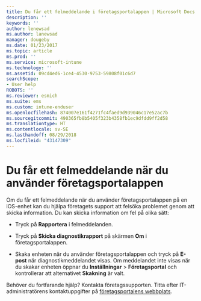 ```yaml
---
title: Du får ett felmeddelande i företagsportalappen | Microsoft Docs
description: ''
keywords: ''
author: lenewsad
ms.author: lanewsad
manager: dougeby
ms.date: 01/23/2017
ms.topic: article
ms.prod: ''
ms.service: microsoft-intune
ms.technology: ''
ms.assetid: 09cd4ed6-1ce4-4530-9753-59808f01c6d7
searchScope:
- User help
ROBOTS: ''
ms.reviewer: esmich
ms.suite: ems
ms.custom: intune-enduser
ms.openlocfilehash: 874007e161f4271fc4faed9d939046c17e52ac7b
ms.sourcegitcommit: 490365fb8b5405f323b4358fb1ec9dfdd9ff2d58
ms.translationtype: HT
ms.contentlocale: sv-SE
ms.lasthandoff: 08/29/2018
ms.locfileid: "43147309"
---
```

# <a name="you-get-an-error-while-using-the-company-portal-app"></a>Du får ett felmeddelande när du använder företagsportalappen

Om du får ett felmeddelande när du använder företagsportalappen på en iOS-enhet kan du hjälpa företagets support att felsöka problemet genom att skicka information. Du kan skicka information om fel på olika sätt:

-   Tryck på **Rapportera** i felmeddelanden.

-   Tryck på **Skicka diagnostikrapport** på skärmen **Om** i företagsportalappen.

-   Skaka enheten när du använder företagsportalappen och tryck på **E-post** när diagnostikmeddelandet visas. Om meddelandet inte visas när du skakar enheten öppnar du **Inställningar** > **Företagsportal** och kontrollerar att alternativet **Skakning** är valt.

Behöver du fortfarande hjälp? Kontakta företagssupporten. Titta efter IT-administratörens kontaktuppgifter på [företagsportalens webbplats](https://go.microsoft.com/fwlink/?linkid=2010980).
